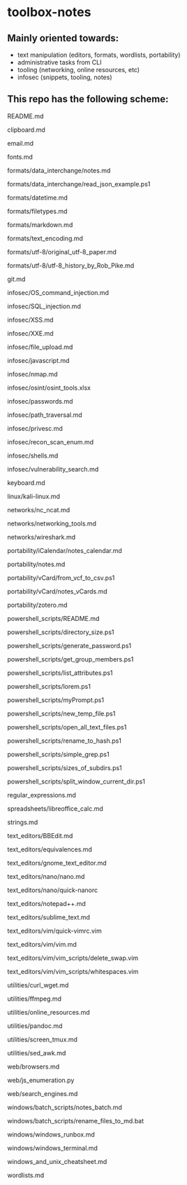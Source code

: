 # toolbox-notes

## Mainly oriented towards:
- text manipulation (editors, formats, wordlists, portability)
- administrative tasks from CLI
- tooling (networking, online resources, etc)
- infosec (snippets, tooling, notes)


## This repo has the following scheme:
 
README.md

clipboard.md

email.md

fonts.md

formats/data_interchange/notes.md

formats/data_interchange/read_json_example.ps1

formats/datetime.md

formats/filetypes.md

formats/markdown.md

formats/text_encoding.md

formats/utf-8/original_utf-8_paper.md

formats/utf-8/utf-8_history_by_Rob_Pike.md

git.md

infosec/OS_command_injection.md

infosec/SQL_injection.md

infosec/XSS.md

infosec/XXE.md

infosec/file_upload.md

infosec/javascript.md

infosec/nmap.md

infosec/osint/osint_tools.xlsx

infosec/passwords.md

infosec/path_traversal.md

infosec/privesc.md

infosec/recon_scan_enum.md

infosec/shells.md

infosec/vulnerability_search.md

keyboard.md

linux/kali-linux.md

networks/nc_ncat.md

networks/networking_tools.md

networks/wireshark.md

portability/iCalendar/notes_calendar.md

portability/notes.md

portability/vCard/from_vcf_to_csv.ps1

portability/vCard/notes_vCards.md

portability/zotero.md

powershell_scripts/README.md

powershell_scripts/directory_size.ps1

powershell_scripts/generate_password.ps1

powershell_scripts/get_group_members.ps1

powershell_scripts/list_attributes.ps1

powershell_scripts/lorem.ps1

powershell_scripts/myPrompt.ps1

powershell_scripts/new_temp_file.ps1

powershell_scripts/open_all_text_files.ps1

powershell_scripts/rename_to_hash.ps1

powershell_scripts/simple_grep.ps1

powershell_scripts/sizes_of_subdirs.ps1

powershell_scripts/split_window_current_dir.ps1

regular_expressions.md

spreadsheets/libreoffice_calc.md

strings.md

text_editors/BBEdit.md

text_editors/equivalences.md

text_editors/gnome_text_editor.md

text_editors/nano/nano.md

text_editors/nano/quick-nanorc

text_editors/notepad++.md

text_editors/sublime_text.md

text_editors/vim/quick-vimrc.vim

text_editors/vim/vim.md

text_editors/vim/vim_scripts/delete_swap.vim

text_editors/vim/vim_scripts/whitespaces.vim

utilities/curl_wget.md

utilities/ffmpeg.md

utilities/online_resources.md

utilities/pandoc.md

utilities/screen_tmux.md

utilities/sed_awk.md

web/browsers.md

web/js_enumeration.py

web/search_engines.md

windows/batch_scripts/notes_batch.md

windows/batch_scripts/rename_files_to_md.bat

windows/windows_runbox.md

windows/windows_terminal.md

windows_and_unix_cheatsheet.md

wordlists.md

